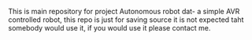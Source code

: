 This is main repository for project Autonomous robot dat- a simple AVR controlled robot, this repo is just for saving source it is not expected taht somebody would use it,
if you would use it please contact me.
